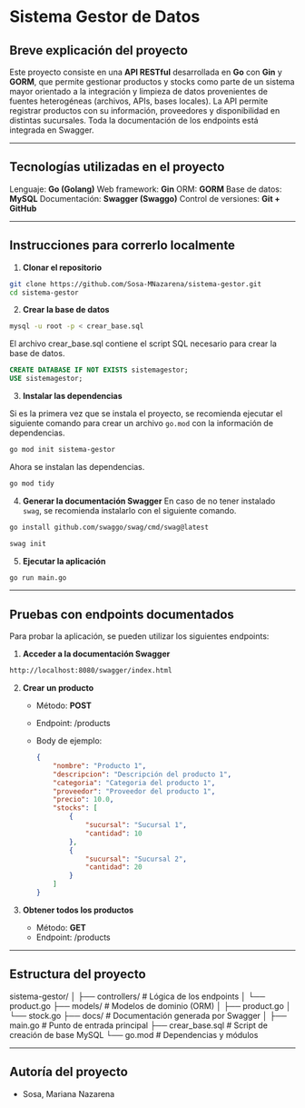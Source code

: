 # Sistema Gestor de Datos

## Breve explicación del proyecto

Este proyecto consiste en una **API RESTful** desarrollada en **Go** con **Gin** y **GORM**, que permite gestionar productos y stocks como parte de un sistema mayor orientado a la integración y limpieza de datos provenientes de fuentes heterogéneas (archivos, APIs, bases locales). La API permite registrar productos con su información, proveedores y disponibilidad en distintas sucursales. Toda la documentación de los endpoints está integrada en Swagger.

---

## Tecnologías utilizadas en el proyecto

Lenguaje: **Go (Golang)**
Web framework: **Gin**
ORM: **GORM**
Base de datos: **MySQL**
Documentación: **Swagger (Swaggo)**
Control de versiones: **Git + GitHub**

---

## Instrucciones para correrlo localmente

1. **Clonar el repositorio**

```bash
git clone https://github.com/Sosa-MNazarena/sistema-gestor.git
cd sistema-gestor
```

2. **Crear la base de datos**

```bash
mysql -u root -p < crear_base.sql

```
El archivo crear_base.sql contiene el script SQL necesario para crear la base de datos.

```sql
CREATE DATABASE IF NOT EXISTS sistemagestor;
USE sistemagestor;
```

3. **Instalar las dependencias**

Si es la primera vez que se instala el proyecto, se recomienda ejecutar el siguiente comando para crear un archivo `go.mod` con la información de dependencias.

```bash
go mod init sistema-gestor
```
Ahora se instalan las dependencias.

```bash
go mod tidy
```

4. **Generar la documentación Swagger**
En caso de no tener instalado `swag`, se recomienda instalarlo con el siguiente comando.
 ```bash
go install github.com/swaggo/swag/cmd/swag@latest
```

```bash
swag init
```

5. **Ejecutar la aplicación**

```bash
go run main.go
``` 

---

## Pruebas con endpoints documentados

Para probar la aplicación, se pueden utilizar los siguientes endpoints:

1. **Acceder a la documentación Swagger**

```bash
http://localhost:8080/swagger/index.html
```

2. **Crear un producto**

    - Método: **POST**
    - Endpoint: /products
    - Body de ejemplo:

        ```json
        {
            "nombre": "Producto 1",
            "descripcion": "Descripción del producto 1",
            "categoria": "Categoria del producto 1",
            "proveedor": "Proveedor del producto 1",
            "precio": 10.0,
            "stocks": [
                {
                    "sucursal": "Sucursal 1",
                    "cantidad": 10
                },
                {
                    "sucursal": "Sucursal 2",
                    "cantidad": 20
                }
            ]
        }
        ```

3. **Obtener todos los productos**

    - Método: **GET**
    - Endpoint: /products

---

## Estructura del proyecto

sistema-gestor/
│
├── controllers/       # Lógica de los endpoints
│   └── product.go
├── models/            # Modelos de dominio (ORM)
│   ├── product.go
│   └── stock.go
├── docs/              # Documentación generada por Swagger
│
├── main.go            # Punto de entrada principal
├── crear_base.sql     # Script de creación de base MySQL
└── go.mod             # Dependencias y módulos


---

## Autoría del proyecto

- Sosa, Mariana Nazarena